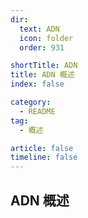 ```yaml
---
dir:
  text: ADN
  icon: folder
  order: 931

shortTitle: ADN
title: ADN 概述
index: false

category: 
  - README
tag:
  - 概述

article: false
timeline: false
---
```


## ADN 概述
